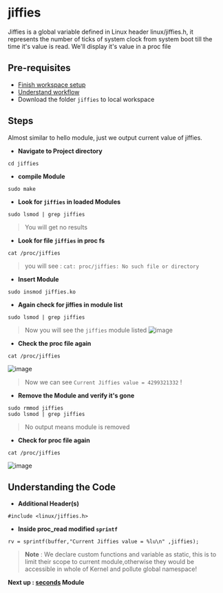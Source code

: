 # jiffies
Jiffies is a global variable defined in Linux header linux/jiffies.h,
it represents the number of ticks of system clock from system boot till the time it's value is read. We'll display it's value in a proc file

## Pre-requisites
- [Finish workspace setup](../../../#setting-up-workspace)
- [Understand workflow](../../../#our-workflow)
- Download the folder ```jiffies``` to local workspace

## Steps
Almost similar to hello module, just we output current value of jiffies.

- **Navigate to Project directory**
```
cd jiffies
```

- **compile Module**
```
sudo make
```

-  **Look for ```jiffies``` in loaded Modules**
```
sudo lsmod | grep jiffies
```
> You will get no results

- **Look for file ```jiffies``` in proc fs**
```
cat /proc/jiffies
```
> you will see : ```cat: proc/jiffies: No such file or directory```

- **Insert Module**
```
sudo insmod jiffies.ko
```

- **Again check for jiffies in module list**
```
sudo lsmod | grep jiffies
```
> Now you will see the ```jiffies``` module listed
> ![image](https://user-images.githubusercontent.com/75921254/200175162-09050062-0770-4dc8-8cb4-77344a30ef18.png)

- **Check the proc file again**
```
cat /proc/jiffies
```
![image](https://user-images.githubusercontent.com/75921254/200175201-26155ef1-91ab-4d08-9d12-62f2b2837565.png)

> Now we can see ```Current Jiffies value = 4299321332``` ! </br>

- **Remove the Module and verify it's gone**
```
sudo rmmod jiffies
sudo lsmod | grep jiffies
```
> No output means module is removed

- **Check for proc file again**
```
cat /proc/jiffies
```
![image](https://user-images.githubusercontent.com/75921254/200175281-39525985-9b00-4639-87ab-f233f77ead90.png)


## Understanding the Code
- **Additional Header(s)**
```
#include <linux/jiffies.h>
```

- **Inside proc_read modified ```sprintf```**
```
rv = sprintf(buffer,"Current Jiffies value = %lu\n" ,jiffies);
```

> **Note** : We declare custom functions and variable as static, this is to limit their scope to current module,otherwise they would be accessible in whole of Kernel and pollute global namespace!

**Next up : [seconds](/seconds) Module** 
